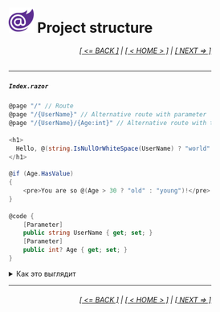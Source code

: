 <div style="width:80%; margin-left:10%;">

# <img src="./images/blazor_logo_transparent.png " width="50" /> Project structure

<div style="text-align:right;">

###### [[ <= BACK ]](03.4.md) | [[ < HOME > ]](00.md) | [[ NEXT => ]](04.md)

</div>

---

##### `Index.razor`

```csharp
@page "/" // Route
@page "/{UserName}" // Alternative route with parameter
@page "/{UserName}/{Age:int}" // Alternative route with type constrained parameter

<h1>
  Hello, @(string.IsNullOrWhiteSpace(UserName) ? "world" : UserName)!
</h1>

@if (Age.HasValue)
{
    <pre>You are so @(Age > 30 ? "old" : "young")!</pre>
}

@code {
    [Parameter]
    public string UserName { get; set; }
    [Parameter]
    public int? Age { get; set; }
}
```

<details>
  <summary>Как это выглядит</summary>

<img src="./images/hello_w.png " width="800" />
<br>

<img src="./images/hello_u.png " width="800" />
<br>

<img src="./images/hello_u_a.png " width="800" />

</details>

---

<div style="text-align:right;">

###### [[ <= BACK ]](03.4.md) | [[ < HOME > ]](00.md) | [[ NEXT => ]](04.md)

</div>

</div>
